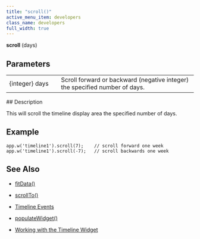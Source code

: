 ```yaml
---
title: "scroll()"
active_menu_item: developers
class_name: developers
full_width: true
---
```



**scroll** (days)

## Parameters

<table>
<tr>
<td width="166">
{integer} days

</td>
<td width="1">
</td>
<td width="740">
Scroll forward or backward (negative integer) the specified number of days.

</td>
</tr>
</table>
## Description

This will scroll the timeline display area the specified number of days.

## Example

    app.w('timeline1').scroll(7);    // scroll forward one week
    app.w('timeline1').scroll(-7);   // scroll backwards one week
   

## See Also

 - [fitData()](/developers/user-guide/scripting-apis/client-api/widget-object-functions/timeline/fitdata)

 - [scrollTo()](/developers/user-guide/scripting-apis/client-api/useful-browser-functions/scrollto)

 - [Timeline Events](/developers/user-guide/scripting-apis/client-api/widget-object-functions/timeline/eventstimeline)

 - [populateWidget()](/developers/user-guide/scripting-apis/client-api/widget-data-state-manipulation/populatewidget/)

 - [Working with the Timeline Widget](/developers/user-guide/product-guide/advanced-important-widgets/working-with-the-timeline-widget/)

